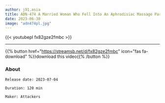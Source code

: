 ```yaml
---
author: j91.asia
title: ADN-474 A Married Woman Who Fell Into An Aphrodisiac Massage Parlor Jun Suehiro
date: 2023-06-30
image: "adn474pl.jpg"
---
```



{{< youtubepl fx82gze2fmbc >}}
___

{{% button href="https://streamsb.net/d/fx82gze2fmbc" icon="fas fa-download" %}}download this video{{% /button %}}
### About

`Release date: 2023-07-04`

`Duration: 120 min`

`Maker:	Attackers`